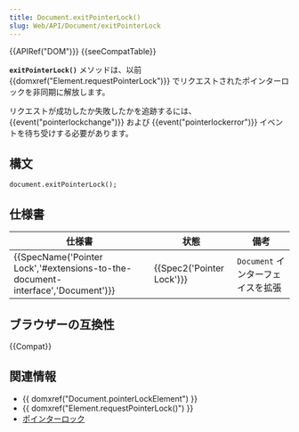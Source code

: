 ```yaml
---
title: Document.exitPointerLock()
slug: Web/API/Document/exitPointerLock
---
```

{{APIRef("DOM")}} {{seeCompatTable}}

**`exitPointerLock()`** メソッドは、以前 {{domxref("Element.requestPointerLock")}} でリクエストされたポインターロックを非同期に解放します。

リクエストが成功したか失敗したかを追跡するには、 {{event("pointerlockchange")}} および {{event("pointerlockerror")}} イベントを待ち受けする必要があります。

## 構文

```
document.exitPointerLock();
```

## 仕様書

| 仕様書                                                                                                   | 状態                             | 備考                              |
| -------------------------------------------------------------------------------------------------------- | -------------------------------- | --------------------------------- |
| {{SpecName('Pointer Lock','#extensions-to-the-document-interface','Document')}} | {{Spec2('Pointer Lock')}} | `Document` インターフェイスを拡張 |

## ブラウザーの互換性

{{Compat}}

## 関連情報

- {{ domxref("Document.pointerLockElement") }}
- {{ domxref("Element.requestPointerLock()") }}
- [ポインターロック](/ja/docs/Web/API/Pointer_Lock_API)
